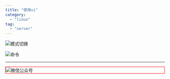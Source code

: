 ```yaml
---
title: "使用vi"
category:
  - "linux"
tag:
  - "server"
---
```


![模式切换](https://tianqingxiaozhu.oss-cn-shenzhen.aliyuncs.com/img/vi-vim/01.png)

![命令](https://tianqingxiaozhu.oss-cn-shenzhen.aliyuncs.com/img/vi-vim/02.gif)

---

<img style="border:1px red solid; display:block; margin:0 auto;" src="https://tianqingxiaozhu.oss-cn-shenzhen.aliyuncs.com/img/qrcode.jpg" alt="微信公众号" />

